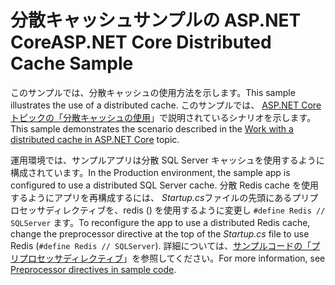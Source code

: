 # <a name="aspnet-core-distributed-cache-sample"></a><span data-ttu-id="66b24-101">分散キャッシュサンプルの ASP.NET Core</span><span class="sxs-lookup"><span data-stu-id="66b24-101">ASP.NET Core Distributed Cache Sample</span></span>

<span data-ttu-id="66b24-102">このサンプルでは、分散キャッシュの使用方法を示します。</span><span class="sxs-lookup"><span data-stu-id="66b24-102">This sample illustrates the use of a distributed cache.</span></span> <span data-ttu-id="66b24-103">このサンプルでは、 [ASP.NET Core トピックの「分散キャッシュの使用](https://docs.microsoft.com/aspnet/core/performance/caching/distributed)」で説明されているシナリオを示します。</span><span class="sxs-lookup"><span data-stu-id="66b24-103">This sample demonstrates the scenario described in the [Work with a distributed cache in ASP.NET Core](https://docs.microsoft.com/aspnet/core/performance/caching/distributed) topic.</span></span>

<span data-ttu-id="66b24-104">運用環境では、サンプルアプリは分散 SQL Server キャッシュを使用するように構成されています。</span><span class="sxs-lookup"><span data-stu-id="66b24-104">In the Production environment, the sample app is configured to use a distributed SQL Server cache.</span></span> <span data-ttu-id="66b24-105">分散 Redis cache を使用するようにアプリを再構成するには、 *Startup.cs*ファイルの先頭にあるプリプロセッサディレクティブを、redis () を使用するように変更し `#define Redis // SQLServer` ます。</span><span class="sxs-lookup"><span data-stu-id="66b24-105">To reconfigure the app to use a distributed Redis cache, change the preprocessor directive at the top of the *Startup.cs* file to use Redis (`#define Redis // SQLServer`).</span></span> <span data-ttu-id="66b24-106">詳細については、[サンプルコードの「プリプロセッサディレクティブ](https://docs.microsoft.com/aspnet/core/introduction-to-aspnet-core#preprocessor-directives-in-sample-code)」を参照してください。</span><span class="sxs-lookup"><span data-stu-id="66b24-106">For more information, see [Preprocessor directives in sample code](https://docs.microsoft.com/aspnet/core/introduction-to-aspnet-core#preprocessor-directives-in-sample-code).</span></span>
